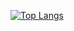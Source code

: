 

[![Top Langs](https://github-readme-stats.vercel.app/api/top-langs/?username=yoraghav&layout=compact&theme=dark)](https://github.com/yoraghav/github-readme-stats)
